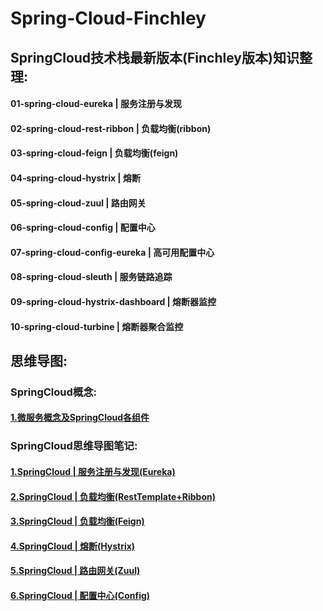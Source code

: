 # Spring-Cloud-Finchley

## SpringCloud技术栈最新版本(Finchley版本)知识整理:

#### 01-spring-cloud-eureka | 服务注册与发现
#### 02-spring-cloud-rest-ribbon | 负载均衡(ribbon)
#### 03-spring-cloud-feign | 负载均衡(feign)
#### 04-spring-cloud-hystrix | 熔断
#### 05-spring-cloud-zuul | 路由网关
#### 06-spring-cloud-config | 配置中心
#### 07-spring-cloud-config-eureka | 高可用配置中心
#### 08-spring-cloud-sleuth | 服务链路追踪
#### 09-spring-cloud-hystrix-dashboard | 熔断器监控
#### 10-spring-cloud-turbine | 熔断器聚合监控

## 思维导图:

### SpringCloud概念:

#### [1.微服务概念及SpringCloud各组件](http://www.edrawsoft.cn/viewer/public/s/3906d082909597)

### SpringCloud思维导图笔记:

#### [1.SpringCloud | 服务注册与发现(Eureka)](http://www.edrawsoft.cn/viewer/public/s/d8ad5184137612)
#### [2.SpringCloud | 负载均衡(RestTemplate+Ribbon)](http://www.edrawsoft.cn/viewer/public/s/daa6c751350974)
#### [3.SpringCloud | 负载均衡(Feign)](http://www.edrawsoft.cn/viewer/public/s/ba9f9249470314)
#### [4.SpringCloud | 熔断(Hystrix)](http://www.edrawsoft.cn/viewer/public/s/228e9412456944)
#### [5.SpringCloud | 路由网关(Zuul)](http://www.edrawsoft.cn/viewer/public/s/0128f695888967)
#### [6.SpringCloud | 配置中心(Config)](http://www.edrawsoft.cn/viewer/public/s/bc2ea196566776)


